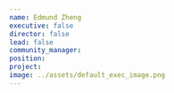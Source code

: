 ```yaml
---
name: Edmund Zheng
executive: false
director: false
lead: false
community_manager:   
position:  
project:  
image: ../assets/default_exec_image.png
---
```

